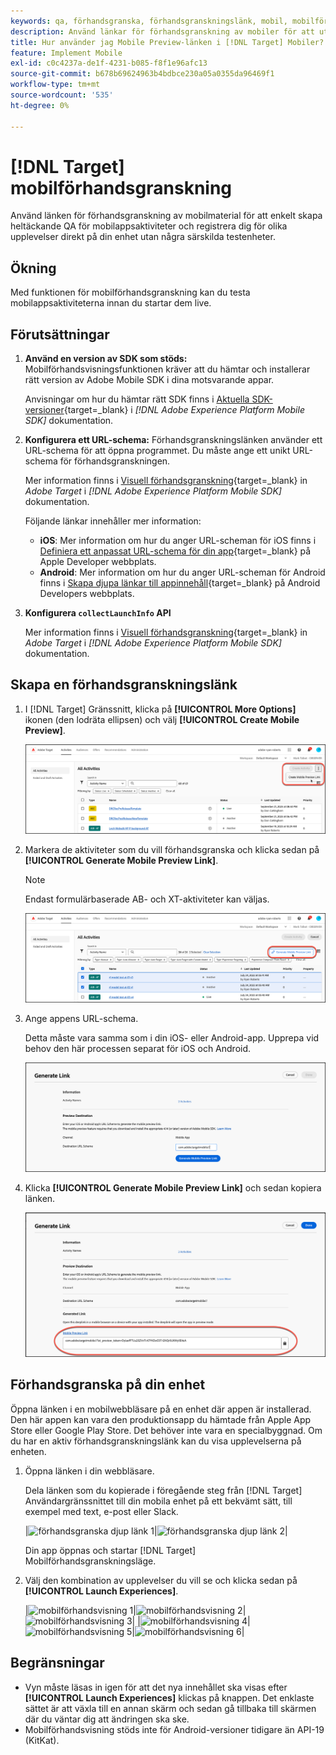 ```yaml
---
keywords: qa, förhandsgranska, förhandsgranskningslänk, mobil, mobilförhandsgranskning
description: Använd länkar för förhandsgranskning av mobiler för att utföra QA-åtgärder från början till slut för mobilappsaktiviteter. Ni kan registrera er för olika upplevelser utan särskilda testenheter.
title: Hur använder jag Mobile Preview-länken i [!DNL Target] Mobiler?
feature: Implement Mobile
exl-id: c0c4237a-de1f-4231-b085-f8f1e96afc13
source-git-commit: b678b69624963b4bdbce230a05a0355da96469f1
workflow-type: tm+mt
source-wordcount: '535'
ht-degree: 0%

---
```


# [!DNL Target] mobilförhandsgranskning

Använd länken för förhandsgranskning av mobilmaterial för att enkelt skapa heltäckande QA för mobilappsaktiviteter och registrera dig för olika upplevelser direkt på din enhet utan några särskilda testenheter.

## Ökning

Med funktionen för mobilförhandsgranskning kan du testa mobilappsaktiviteterna innan du startar dem live.

## Förutsättningar

1. **Använd en version av SDK som stöds:** Mobilförhandsvisningsfunktionen kräver att du hämtar och installerar rätt version av Adobe Mobile SDK i dina motsvarande appar.

   Anvisningar om hur du hämtar rätt SDK finns i [Aktuella SDK-versioner](https://developer.adobe.com/client-sdks/documentation/current-sdk-versions/){target=_blank} i *[!DNL Adobe Experience Platform Mobile SDK]* dokumentation.

1. **Konfigurera ett URL-schema:** Förhandsgranskningslänken använder ett URL-schema för att öppna programmet. Du måste ange ett unikt URL-schema för förhandsgranskningen.

   Mer information finns i [Visuell förhandsgranskning](https://developer.adobe.com/client-sdks/documentation/adobe-target/#visual-preview){target=_blank} in *Adobe Target* i *[!DNL Adobe Experience Platform Mobile SDK]* dokumentation.

   Följande länkar innehåller mer information:

   * **iOS**: Mer information om hur du anger URL-scheman för iOS finns i [Definiera ett anpassat URL-schema för din app](https://developer.apple.com/documentation/xcode/defining-a-custom-url-scheme-for-your-app){target=_blank} på Apple Developer webbplats.
   * **Android**: Mer information om hur du anger URL-scheman för Android finns i [Skapa djupa länkar till appinnehåll](https://developer.android.com/training/app-links/deep-linking){target=_blank} på Android Developers webbplats.

1. **Konfigurera `collectLaunchInfo` API**

   Mer information finns i [Visuell förhandsgranskning](https://developer.adobe.com/client-sdks/documentation/adobe-target/#visual-preview){target=_blank} in *Adobe Target* i *[!DNL Adobe Experience Platform Mobile SDK]* dokumentation.

## Skapa en förhandsgranskningslänk

1. I [!DNL Target] Gränssnitt, klicka på **[!UICONTROL More Options]** ikonen (den lodräta ellipsen) och välj **[!UICONTROL Create Mobile Preview]**.

   ![alt-bild](assets/mobile-preview-create.png)

1. Markera de aktiviteter som du vill förhandsgranska och klicka sedan på **[!UICONTROL Generate Mobile Preview Link]**.

   >[!NOTE]
   >
   >Endast formulärbaserade AB- och XT-aktiviteter kan väljas.

   ![alt-bild](assets/mobile-preview-select-activities.png)

1. Ange appens URL-schema.

   Detta måste vara samma som i din iOS- eller Android-app. Upprepa vid behov den här processen separat för iOS och Android.

   ![alt-bild](assets/mobile-preview-enter-url-scheme.png)

1. Klicka **[!UICONTROL Generate Mobile Preview Link]** och sedan kopiera länken.

   ![alt-bild](assets/mobile-preview-generate-and-copy.png)

## Förhandsgranska på din enhet

Öppna länken i en mobilwebbläsare på en enhet där appen är installerad. Den här appen kan vara den produktionsapp du hämtade från Apple App Store eller Google Play Store. Det behöver inte vara en specialbyggnad. Om du har en aktiv förhandsgranskningslänk kan du visa upplevelserna på enheten.

1. Öppna länken i din webbläsare.

   Dela länken som du kopierade i föregående steg från [!DNL Target] Användargränssnittet till din mobila enhet på ett bekvämt sätt, till exempel med text, e-post eller Slack.

   |![förhandsgranska djup länk 1](assets/mobile-preview-open-deeplink.png)|![förhandsgranska djup länk 2](assets/mobile-preview-open-app.png)|

   Din app öppnas och startar [!DNL Target] Mobilförhandsgranskningsläge.

1. Välj den kombination av upplevelser du vill se och klicka sedan på **[!UICONTROL Launch Experiences]**.

   |![mobilförhandsvisning 1](assets/mobile-preview-experience-selection-1.png)|![mobilförhandsvisning 2](assets/mobile-preview-experience-result-1-france.png)|![mobilförhandsvisning 3](assets/mobile-preview-experience-result-1-shipfree.png)| |![mobilförhandsvisning 4](assets/mobile-preview-experience-selection-2.png)|![mobilförhandsvisning 5](assets/mobile-preview-experience-result-2-aus.png)|![mobilförhandsvisning 6](assets/mobile-preview-experience-result-2-10off.png)|

## Begränsningar

* Vyn måste läsas in igen för att det nya innehållet ska visas efter **[!UICONTROL Launch Experiences]** klickas på knappen. Det enklaste sättet är att växla till en annan skärm och sedan gå tillbaka till skärmen där du väntar dig att ändringen ska ske.
* Mobilförhandsvisning stöds inte för Android-versioner tidigare än API-19 (KitKat).
